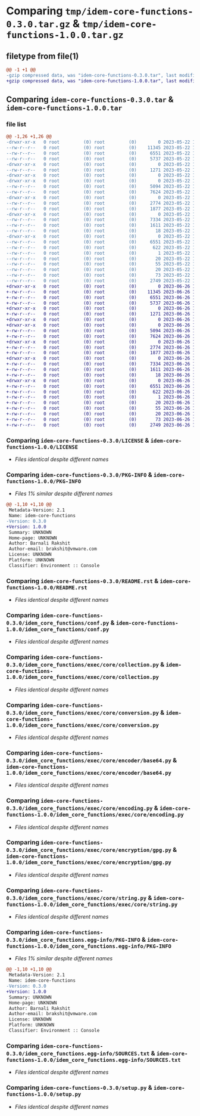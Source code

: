 # Comparing `tmp/idem-core-functions-0.3.0.tar.gz` & `tmp/idem-core-functions-1.0.0.tar.gz`

## filetype from file(1)

```diff
@@ -1 +1 @@
-gzip compressed data, was "idem-core-functions-0.3.0.tar", last modified: Mon May 22 15:13:45 2023, max compression
+gzip compressed data, was "idem-core-functions-1.0.0.tar", last modified: Mon Jun 26 15:44:03 2023, max compression
```

## Comparing `idem-core-functions-0.3.0.tar` & `idem-core-functions-1.0.0.tar`

### file list

```diff
@@ -1,26 +1,26 @@
-drwxr-xr-x   0 root         (0) root         (0)        0 2023-05-22 15:13:45.054485 idem-core-functions-0.3.0/
--rw-r--r--   0 root         (0) root         (0)    11345 2023-05-22 15:13:31.000000 idem-core-functions-0.3.0/LICENSE
--rw-r--r--   0 root         (0) root         (0)     6551 2023-05-22 15:13:45.054485 idem-core-functions-0.3.0/PKG-INFO
--rw-r--r--   0 root         (0) root         (0)     5737 2023-05-22 15:13:31.000000 idem-core-functions-0.3.0/README.rst
-drwxr-xr-x   0 root         (0) root         (0)        0 2023-05-22 15:13:45.054485 idem-core-functions-0.3.0/idem_core_functions/
--rw-r--r--   0 root         (0) root         (0)     1271 2023-05-22 15:13:31.000000 idem-core-functions-0.3.0/idem_core_functions/conf.py
-drwxr-xr-x   0 root         (0) root         (0)        0 2023-05-22 15:13:45.054485 idem-core-functions-0.3.0/idem_core_functions/exec/
-drwxr-xr-x   0 root         (0) root         (0)        0 2023-05-22 15:13:45.054485 idem-core-functions-0.3.0/idem_core_functions/exec/core/
--rw-r--r--   0 root         (0) root         (0)     5094 2023-05-22 15:13:31.000000 idem-core-functions-0.3.0/idem_core_functions/exec/core/collection.py
--rw-r--r--   0 root         (0) root         (0)     7624 2023-05-22 15:13:31.000000 idem-core-functions-0.3.0/idem_core_functions/exec/core/conversion.py
-drwxr-xr-x   0 root         (0) root         (0)        0 2023-05-22 15:13:45.054485 idem-core-functions-0.3.0/idem_core_functions/exec/core/encoder/
--rw-r--r--   0 root         (0) root         (0)     2774 2023-05-22 15:13:31.000000 idem-core-functions-0.3.0/idem_core_functions/exec/core/encoder/base64.py
--rw-r--r--   0 root         (0) root         (0)     1877 2023-05-22 15:13:31.000000 idem-core-functions-0.3.0/idem_core_functions/exec/core/encoding.py
-drwxr-xr-x   0 root         (0) root         (0)        0 2023-05-22 15:13:45.054485 idem-core-functions-0.3.0/idem_core_functions/exec/core/encryption/
--rw-r--r--   0 root         (0) root         (0)     7334 2023-05-22 15:13:31.000000 idem-core-functions-0.3.0/idem_core_functions/exec/core/encryption/gpg.py
--rw-r--r--   0 root         (0) root         (0)     1611 2023-05-22 15:13:31.000000 idem-core-functions-0.3.0/idem_core_functions/exec/core/string.py
--rw-r--r--   0 root         (0) root         (0)       18 2023-05-22 15:13:44.000000 idem-core-functions-0.3.0/idem_core_functions/version.py
-drwxr-xr-x   0 root         (0) root         (0)        0 2023-05-22 15:13:45.054485 idem-core-functions-0.3.0/idem_core_functions.egg-info/
--rw-r--r--   0 root         (0) root         (0)     6551 2023-05-22 15:13:45.000000 idem-core-functions-0.3.0/idem_core_functions.egg-info/PKG-INFO
--rw-r--r--   0 root         (0) root         (0)      622 2023-05-22 15:13:45.000000 idem-core-functions-0.3.0/idem_core_functions.egg-info/SOURCES.txt
--rw-r--r--   0 root         (0) root         (0)        1 2023-05-22 15:13:45.000000 idem-core-functions-0.3.0/idem_core_functions.egg-info/dependency_links.txt
--rw-r--r--   0 root         (0) root         (0)       20 2023-05-22 15:13:45.000000 idem-core-functions-0.3.0/idem_core_functions.egg-info/entry_points.txt
--rw-r--r--   0 root         (0) root         (0)       55 2023-05-22 15:13:45.000000 idem-core-functions-0.3.0/idem_core_functions.egg-info/requires.txt
--rw-r--r--   0 root         (0) root         (0)       20 2023-05-22 15:13:45.000000 idem-core-functions-0.3.0/idem_core_functions.egg-info/top_level.txt
--rw-r--r--   0 root         (0) root         (0)       73 2023-05-22 15:13:45.054485 idem-core-functions-0.3.0/setup.cfg
--rw-r--r--   0 root         (0) root         (0)     2749 2023-05-22 15:13:31.000000 idem-core-functions-0.3.0/setup.py
+drwxr-xr-x   0 root         (0) root         (0)        0 2023-06-26 15:44:03.840370 idem-core-functions-1.0.0/
+-rw-r--r--   0 root         (0) root         (0)    11345 2023-06-26 15:43:49.000000 idem-core-functions-1.0.0/LICENSE
+-rw-r--r--   0 root         (0) root         (0)     6551 2023-06-26 15:44:03.840370 idem-core-functions-1.0.0/PKG-INFO
+-rw-r--r--   0 root         (0) root         (0)     5737 2023-06-26 15:43:49.000000 idem-core-functions-1.0.0/README.rst
+drwxr-xr-x   0 root         (0) root         (0)        0 2023-06-26 15:44:03.836370 idem-core-functions-1.0.0/idem_core_functions/
+-rw-r--r--   0 root         (0) root         (0)     1271 2023-06-26 15:43:49.000000 idem-core-functions-1.0.0/idem_core_functions/conf.py
+drwxr-xr-x   0 root         (0) root         (0)        0 2023-06-26 15:44:03.836370 idem-core-functions-1.0.0/idem_core_functions/exec/
+drwxr-xr-x   0 root         (0) root         (0)        0 2023-06-26 15:44:03.840370 idem-core-functions-1.0.0/idem_core_functions/exec/core/
+-rw-r--r--   0 root         (0) root         (0)     5094 2023-06-26 15:43:49.000000 idem-core-functions-1.0.0/idem_core_functions/exec/core/collection.py
+-rw-r--r--   0 root         (0) root         (0)     7624 2023-06-26 15:43:49.000000 idem-core-functions-1.0.0/idem_core_functions/exec/core/conversion.py
+drwxr-xr-x   0 root         (0) root         (0)        0 2023-06-26 15:44:03.840370 idem-core-functions-1.0.0/idem_core_functions/exec/core/encoder/
+-rw-r--r--   0 root         (0) root         (0)     2774 2023-06-26 15:43:49.000000 idem-core-functions-1.0.0/idem_core_functions/exec/core/encoder/base64.py
+-rw-r--r--   0 root         (0) root         (0)     1877 2023-06-26 15:43:49.000000 idem-core-functions-1.0.0/idem_core_functions/exec/core/encoding.py
+drwxr-xr-x   0 root         (0) root         (0)        0 2023-06-26 15:44:03.840370 idem-core-functions-1.0.0/idem_core_functions/exec/core/encryption/
+-rw-r--r--   0 root         (0) root         (0)     7334 2023-06-26 15:43:49.000000 idem-core-functions-1.0.0/idem_core_functions/exec/core/encryption/gpg.py
+-rw-r--r--   0 root         (0) root         (0)     1611 2023-06-26 15:43:49.000000 idem-core-functions-1.0.0/idem_core_functions/exec/core/string.py
+-rw-r--r--   0 root         (0) root         (0)       18 2023-06-26 15:44:03.000000 idem-core-functions-1.0.0/idem_core_functions/version.py
+drwxr-xr-x   0 root         (0) root         (0)        0 2023-06-26 15:44:03.840370 idem-core-functions-1.0.0/idem_core_functions.egg-info/
+-rw-r--r--   0 root         (0) root         (0)     6551 2023-06-26 15:44:03.000000 idem-core-functions-1.0.0/idem_core_functions.egg-info/PKG-INFO
+-rw-r--r--   0 root         (0) root         (0)      622 2023-06-26 15:44:03.000000 idem-core-functions-1.0.0/idem_core_functions.egg-info/SOURCES.txt
+-rw-r--r--   0 root         (0) root         (0)        1 2023-06-26 15:44:03.000000 idem-core-functions-1.0.0/idem_core_functions.egg-info/dependency_links.txt
+-rw-r--r--   0 root         (0) root         (0)       20 2023-06-26 15:44:03.000000 idem-core-functions-1.0.0/idem_core_functions.egg-info/entry_points.txt
+-rw-r--r--   0 root         (0) root         (0)       55 2023-06-26 15:44:03.000000 idem-core-functions-1.0.0/idem_core_functions.egg-info/requires.txt
+-rw-r--r--   0 root         (0) root         (0)       20 2023-06-26 15:44:03.000000 idem-core-functions-1.0.0/idem_core_functions.egg-info/top_level.txt
+-rw-r--r--   0 root         (0) root         (0)       73 2023-06-26 15:44:03.840370 idem-core-functions-1.0.0/setup.cfg
+-rw-r--r--   0 root         (0) root         (0)     2749 2023-06-26 15:43:49.000000 idem-core-functions-1.0.0/setup.py
```

### Comparing `idem-core-functions-0.3.0/LICENSE` & `idem-core-functions-1.0.0/LICENSE`

 * *Files identical despite different names*

### Comparing `idem-core-functions-0.3.0/PKG-INFO` & `idem-core-functions-1.0.0/PKG-INFO`

 * *Files 1% similar despite different names*

```diff
@@ -1,10 +1,10 @@
 Metadata-Version: 2.1
 Name: idem-core-functions
-Version: 0.3.0
+Version: 1.0.0
 Summary: UNKNOWN
 Home-page: UNKNOWN
 Author: Barnali Rakshit
 Author-email: brakshit@vmware.com
 License: UNKNOWN
 Platform: UNKNOWN
 Classifier: Environment :: Console
```

### Comparing `idem-core-functions-0.3.0/README.rst` & `idem-core-functions-1.0.0/README.rst`

 * *Files identical despite different names*

### Comparing `idem-core-functions-0.3.0/idem_core_functions/conf.py` & `idem-core-functions-1.0.0/idem_core_functions/conf.py`

 * *Files identical despite different names*

### Comparing `idem-core-functions-0.3.0/idem_core_functions/exec/core/collection.py` & `idem-core-functions-1.0.0/idem_core_functions/exec/core/collection.py`

 * *Files identical despite different names*

### Comparing `idem-core-functions-0.3.0/idem_core_functions/exec/core/conversion.py` & `idem-core-functions-1.0.0/idem_core_functions/exec/core/conversion.py`

 * *Files identical despite different names*

### Comparing `idem-core-functions-0.3.0/idem_core_functions/exec/core/encoder/base64.py` & `idem-core-functions-1.0.0/idem_core_functions/exec/core/encoder/base64.py`

 * *Files identical despite different names*

### Comparing `idem-core-functions-0.3.0/idem_core_functions/exec/core/encoding.py` & `idem-core-functions-1.0.0/idem_core_functions/exec/core/encoding.py`

 * *Files identical despite different names*

### Comparing `idem-core-functions-0.3.0/idem_core_functions/exec/core/encryption/gpg.py` & `idem-core-functions-1.0.0/idem_core_functions/exec/core/encryption/gpg.py`

 * *Files identical despite different names*

### Comparing `idem-core-functions-0.3.0/idem_core_functions/exec/core/string.py` & `idem-core-functions-1.0.0/idem_core_functions/exec/core/string.py`

 * *Files identical despite different names*

### Comparing `idem-core-functions-0.3.0/idem_core_functions.egg-info/PKG-INFO` & `idem-core-functions-1.0.0/idem_core_functions.egg-info/PKG-INFO`

 * *Files 1% similar despite different names*

```diff
@@ -1,10 +1,10 @@
 Metadata-Version: 2.1
 Name: idem-core-functions
-Version: 0.3.0
+Version: 1.0.0
 Summary: UNKNOWN
 Home-page: UNKNOWN
 Author: Barnali Rakshit
 Author-email: brakshit@vmware.com
 License: UNKNOWN
 Platform: UNKNOWN
 Classifier: Environment :: Console
```

### Comparing `idem-core-functions-0.3.0/idem_core_functions.egg-info/SOURCES.txt` & `idem-core-functions-1.0.0/idem_core_functions.egg-info/SOURCES.txt`

 * *Files identical despite different names*

### Comparing `idem-core-functions-0.3.0/setup.py` & `idem-core-functions-1.0.0/setup.py`

 * *Files identical despite different names*

